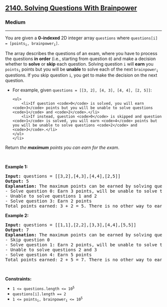 <h2><a href="https://leetcode.com/problems/solving-questions-with-brainpower/?envType=daily-question&envId=2025-08-14">2140. Solving Questions With Brainpower</a></h2><h3>Medium</h3><hr><p>You are given a <strong>0-indexed</strong> 2D integer array <code>questions</code> where <code>questions[i] = [points<sub>i</sub>, brainpower<sub>i</sub>]</code>.</p>

<p>The array describes the questions of an exam, where you have to process the questions <strong>in order</strong> (i.e., starting from question <code>0</code>) and make a decision whether to <strong>solve</strong> or <strong>skip</strong> each question. Solving question <code>i</code> will <strong>earn</strong> you <code>points<sub>i</sub></code> points but you will be <strong>unable</strong> to solve each of the next <code>brainpower<sub>i</sub></code> questions. If you skip question <code>i</code>, you get to make the decision on the next question.</p>

<ul>
	<li>For example, given <code>questions = [[3, 2], [4, 3], [4, 4], [2, 5]]</code>:

	<ul>
		<li>If question <code>0</code> is solved, you will earn <code>3</code> points but you will be unable to solve questions <code>1</code> and <code>2</code>.</li>
		<li>If instead, question <code>0</code> is skipped and question <code>1</code> is solved, you will earn <code>4</code> points but you will be unable to solve questions <code>2</code> and <code>3</code>.</li>
	</ul>
	</li>
</ul>

<p>Return <em>the <strong>maximum</strong> points you can earn for the exam</em>.</p>

<p>&nbsp;</p>
<p><strong class="example">Example 1:</strong></p>

<pre>
<strong>Input:</strong> questions = [[3,2],[4,3],[4,4],[2,5]]
<strong>Output:</strong> 5
<strong>Explanation:</strong> The maximum points can be earned by solving questions 0 and 3.
- Solve question 0: Earn 3 points, will be unable to solve the next 2 questions
- Unable to solve questions 1 and 2
- Solve question 3: Earn 2 points
Total points earned: 3 + 2 = 5. There is no other way to earn 5 or more points.
</pre>

<p><strong class="example">Example 2:</strong></p>

<pre>
<strong>Input:</strong> questions = [[1,1],[2,2],[3,3],[4,4],[5,5]]
<strong>Output:</strong> 7
<strong>Explanation:</strong> The maximum points can be earned by solving questions 1 and 4.
- Skip question 0
- Solve question 1: Earn 2 points, will be unable to solve the next 2 questions
- Unable to solve questions 2 and 3
- Solve question 4: Earn 5 points
Total points earned: 2 + 5 = 7. There is no other way to earn 7 or more points.
</pre>

<p>&nbsp;</p>
<p><strong>Constraints:</strong></p>

<ul>
	<li><code>1 &lt;= questions.length &lt;= 10<sup>5</sup></code></li>
	<li><code>questions[i].length == 2</code></li>
	<li><code>1 &lt;= points<sub>i</sub>, brainpower<sub>i</sub> &lt;= 10<sup>5</sup></code></li>
</ul>
